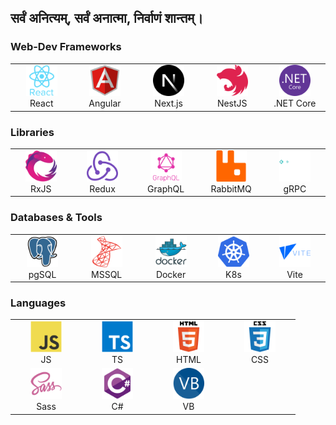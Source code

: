## सर्वं अनित्यम्, सर्वं अनात्मा, निर्वाणं शान्तम्।
### Web-Dev Frameworks
<table>
  <tr>
    <td align="center" width="100">
      <img src="https://raw.githubusercontent.com/devicons/devicon/master/icons/react/react-original-wordmark.svg" alt="react" width="50" height="50"/><br>React
    </td>
    <td align="center" width="100">
      <img src="https://raw.githubusercontent.com/devicons/devicon/master/icons/angularjs/angularjs-original.svg" alt="angular" width="50" height="50"/><br>Angular
    </td>
    <td align="center" width="100">
      <img src="https://github.com/devicons/devicon/blob/master/icons/nextjs/nextjs-original.svg" alt="nextJs" width="50" height="50"/><br>Next.js
    </td>
    <td align="center" width="100">
      <img src="https://github.com/devicons/devicon/blob/master/icons/nestjs/nestjs-original.svg" alt="nestjs" width="50" height="50"/><br>NestJS
    </td>
    <td align="center" width="100">
      <img src="https://raw.githubusercontent.com/devicons/devicon/master/icons/dotnetcore/dotnetcore-original.svg" alt="dotnet" width="50" height="50"/><br>.NET Core
    </td>
  </tr>
</table>

### Libraries
<table>
  <tr>
    <td align="center" width="100">
      <img src="https://github.com/devicons/devicon/blob/master/icons/rxjs/rxjs-original.svg" alt="rxjs" width="50" height="50"/><br>RxJS
    </td>
    <td align="center" width="100">
      <img src="https://github.com/devicons/devicon/blob/master/icons/redux/redux-original.svg" alt="redux" width="50" height="50"/><br>Redux
    </td>
    <td align="center" width="100">
      <img src="https://github.com/devicons/devicon/blob/master/icons/graphql/graphql-plain-wordmark.svg" alt="graphQL" width="50" height="50"/><br>GraphQL
    </td>
    <td align="center" width="100">
      <img src="https://github.com/devicons/devicon/blob/master/icons/rabbitmq/rabbitmq-original.svg" alt="rabbitMQ" width="50" height="50"/><br>RabbitMQ
    </td>
    <td align="center" width="100">
      <img src="https://github.com/devicons/devicon/blob/master/icons/grpc/grpc-original.svg" alt="gRPC" width="50" height="50"/><br>gRPC
    </td>
  </tr>
</table>

### Databases & Tools
<table>
  <tr>
    <td align="center" width="100">
      <img src="https://raw.githubusercontent.com/devicons/devicon/master/icons/postgresql/postgresql-original.svg" alt="postgresql" width="50" height="50"/><br>pgSQL
    </td>
    <td align="center" width="100">
      <img src="https://raw.githubusercontent.com/devicons/devicon/master/icons/microsoftsqlserver/microsoftsqlserver-plain.svg" alt="mssql" width="50" height="50"/><br>MSSQL
    </td>
    <td align="center" width="100">
      <img src="https://raw.githubusercontent.com/devicons/devicon/master/icons/docker/docker-original-wordmark.svg" alt="docker" width="50" height="50"/><br>Docker
    </td>
    <td align="center" width="100">
      <img src="https://raw.githubusercontent.com/devicons/devicon/master/icons/kubernetes/kubernetes-plain.svg" alt="k8s" width="50" height="50"/><br>K8s
    </td>
    <td align="center" width="100">
      <img src="https://github.com/devicons/devicon/blob/master/icons/vite/vite-original-wordmark.svg" alt="vite" width="50" height="50"/><br>Vite
    </td>
  </tr>
</table>

### Languages
<table>
  <tr>
    <td align="center" width="100">
      <img src="https://raw.githubusercontent.com/devicons/devicon/master/icons/javascript/javascript-original.svg" alt="javascript" width="50" height="50"/><br>JS
    </td>
    <td align="center" width="100">
      <img src="https://raw.githubusercontent.com/devicons/devicon/master/icons/typescript/typescript-original.svg" alt="typescript" width="50" height="50"/><br>TS
    </td>
    <td align="center" width="100">
      <img src="https://raw.githubusercontent.com/devicons/devicon/master/icons/html5/html5-original-wordmark.svg" alt="html" width="50" height="50"/><br>HTML
    </td>
    <td align="center" width="100">
      <img src="https://github.com/devicons/devicon/blob/master/icons/css3/css3-original-wordmark.svg" alt="css" width="50" height="50"/><br>CSS
    </td>
  </tr>
  <tr>
    <td align="center" width="100">
      <img src="https://raw.githubusercontent.com/devicons/devicon/master/icons/sass/sass-original.svg" alt="sass" width="50" height="50"/><br>Sass
    </td>
    <td align="center" width="100">
      <img src="https://raw.githubusercontent.com/devicons/devicon/master/icons/csharp/csharp-original.svg" alt="csharp" width="50" height="50"/><br>C#
    </td>
    <td align="center" width="100">
      <img src="https://github.com/devicons/devicon/blob/master/icons/visualbasic/visualbasic-original.svg" alt="vb" width="50" height="50"/><br>VB
    </td>
    <td align="center" width="100">
    </td>
  </tr>
</table>
